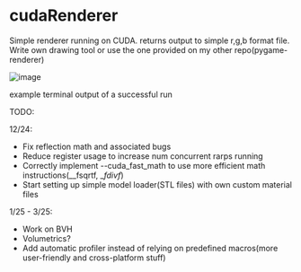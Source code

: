 # cudaRenderer

Simple renderer running on CUDA. returns output to simple r,g,b format file. Write own drawing tool or use the one provided on my other repo(pygame-renderer)

![image](https://github.com/user-attachments/assets/d6147ef5-c53e-48ae-8775-2ff6a4be5d2b)

example terminal output of a successful run


TODO:

12/24: 
- Fix reflection math and associated bugs
- Reduce register usage to increase num concurrent rarps running
- Correctly implement --cuda_fast_math to use more efficient math instructions(__fsqrtf, __fdivf_)
- Start setting up simple model loader(STL files) with own custom material files

1/25 - 3/25:
- Work on BVH
- Volumetrics?
- Add automatic profiler instead of relying on predefined macros(more user-friendly and cross-platform stuff)
